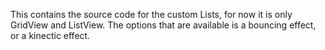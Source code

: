This contains the source code for the custom Lists, for now it is only GridView and ListView. The options that are available is a bouncing effect, or a kinectic effect.